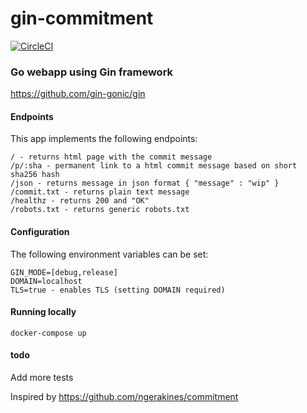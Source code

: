 # gin-commitment
[![CircleCI](https://circleci.com/gh/tyauvil/gin-commitment/tree/develop.svg?style=svg)](https://circleci.com/gh/tyauvil/gin-commitment/tree/develop)

### Go webapp using Gin framework
https://github.com/gin-gonic/gin

#### Endpoints
This app implements the following endpoints:
```
/ - returns html page with the commit message
/p/:sha - permanent link to a html commit message based on short sha256 hash
/json - returns message in json format { "message" : "wip" }
/commit.txt - returns plain text message
/healthz - returns 200 and "OK"
/robots.txt - returns generic robots.txt
```

#### Configuration
The following environment variables can be set:
```
GIN_MODE=[debug,release]
DOMAIN=localhost
TLS=true - enables TLS (setting DOMAIN required)
```

#### Running locally
```
docker-compose up
```

#### todo
Add more tests

Inspired by https://github.com/ngerakines/commitment
